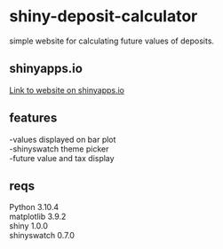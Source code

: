 # shiny-deposit-calculator

simple website for calculating future values of deposits.

## shinyapps.io
[Link to website on shinyapps.io](https://toszek.shinyapps.io/depositpol/)  

## features
-values displayed on bar plot  
-shinyswatch theme picker  
-future value and tax display  

## reqs
Python 3.10.4  
matplotlib 3.9.2  
shiny 1.0.0  
shinyswatch 0.7.0  

